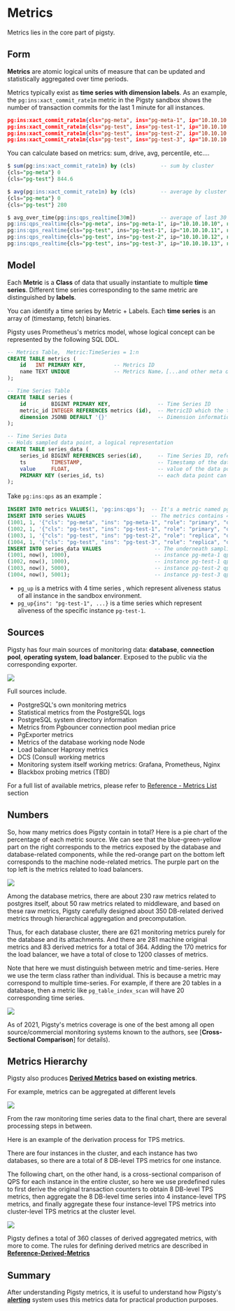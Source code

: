 # Metrics

Metrics lies in the core part of pigsty.


## Form

**Metrics** are atomic logical units of measure that can be updated and statistically aggregated over time periods.

Metrics typically exist as **time series with dimension labels**. As an example,
the `pg:ins:xact_commit_rate1m` metric in the Pigsty sandbox shows the number of transaction commits for the last 1 minute for all instances.

```json
pg:ins:xact_commit_rate1m{cls="pg-meta", ins="pg-meta-1", ip="10.10.10.10", role="primary"} 0
pg:ins:xact_commit_rate1m{cls="pg-test", ins="pg-test-1", ip="10.10.10.11", role="primary"} 327.6
pg:ins:xact_commit_rate1m{cls="pg-test", ins="pg-test-2", ip="10.10.10.12", role="replica"} 517.0
pg:ins:xact_commit_rate1m{cls="pg-test", ins="pg-test-3", ip="10.10.10.13", role="replica"} 0
```


You can calculate based on metrics: sum, drive, avg, percentile, etc.... 

```sql
$ sum(pg:ins:xact_commit_rate1m) by (cls)        -- sum by cluster
{cls="pg-meta"} 0
{cls="pg-test"} 844.6

$ avg(pg:ins:xact_commit_rate1m) by (cls)        -- average by cluster
{cls="pg-meta"} 0
{cls="pg-test"} 280

$ avg_over_time(pg:ins:qps_realtime[30m])        -- average of last 30 minute for each instance
pg:ins:qps_realtime{cls="pg-meta", ins="pg-meta-1", ip="10.10.10.10", role="primary"} 0
pg:ins:qps_realtime{cls="pg-test", ins="pg-test-1", ip="10.10.10.11", role="primary"} 130
pg:ins:qps_realtime{cls="pg-test", ins="pg-test-2", ip="10.10.10.12", role="replica"} 100
pg:ins:qps_realtime{cls="pg-test", ins="pg-test-3", ip="10.10.10.13", role="replica"} 0
```



## Model

Each **Metric** is a **Class** of data that usually instantiate to multiple **time series**. 
Different time series corresponding to the same metric are distinguished by **labels**.

You can identify a time series by Metric + Labels. 
Each **time series** is an array of (timestamp, fetch) binaries.

Pigsty uses Prometheus's metrics model, whose logical concept can be represented by the following SQL DDL.


```sql
-- Metrics Table,  Metric:TimeSeries = 1:n
CREATE TABLE metrics (
    id   INT PRIMARY KEY,         -- Metrics ID
    name TEXT UNIQUE              -- Metrics Name，[...and other meta data such as type]
);

-- Time Series Table
CREATE TABLE series (
    id        BIGINT PRIMARY KEY,               -- Time Series ID 
    metric_id INTEGER REFERENCES metrics (id),  -- MetricID which the time series belonged, refer metrics(id)
    dimension JSONB DEFAULT '{}'                -- Dimension information in the form of k-v pair
);

-- Time Series Data 
-- Holds sampled data point, a logical representation
CREATE TABLE series_data (
    series_id BIGINT REFERENCES series(id),     -- Time Series ID, refer series(id)
    ts        TIMESTAMP,                        -- Timestamp of the data point
    value     FLOAT,                            -- value of the data point
    PRIMARY KEY (series_id, ts)                 -- each data point can be identified by time series id and timestamp
);
```

Take `pg:ins:qps` as an example：

```sql
INSERT INTO metrics VALUES(1, 'pg:ins:qps');  -- It's a metric named pg:ins:qps, type GAUGE
INSERT INTO series VALUES                     -- The metrics contains 4 time-series, distinguished by dimension labels
(1001, 1, '{"cls": "pg-meta", "ins": "pg-meta-1", "role": "primary", "other": "..."}'),
(1002, 1, '{"cls": "pg-test", "ins": "pg-test-1", "role": "primary", "other": "..."}'),
(1003, 1, '{"cls": "pg-test", "ins": "pg-test-2", "role": "replica", "other": "..."}'),
(1004, 1, '{"cls": "pg-test", "ins": "pg-test-3", "role": "replica", "other": "..."}');
INSERT INTO series_data VALUES                 -- The underneath sampling data point
(1001, now(), 1000),                           -- instance pg-meta-1 qps 1000 at this moment
(1002, now(), 1000),                           -- instance pg-test-1 qps 1000 at this moment
(1003, now(), 5000),                           -- instance pg-test-2 qps 5000 at this moment
(1004, now(), 5001);                           -- instance pg-test-3 qps 5000 at this moment
```

* `pg_up` is a metrics with 4 time series , which represent aliveness status of all instance in the sandbox environment.
* `pg_up{ins": "pg-test-1", ...}` is a time series which represent aliveness of the specific instance `pg-test-1`.





## Sources

Pigsty has four main sources of monitoring data: **database**, **connection pool**, **operating system**, **load balancer**. Exposed to the public via the corresponding exporter.

![](_media/metrics_source.png)

Full sources include.

* PostgreSQL's own monitoring metrics
* Statistical metrics from the PostgreSQL logs
* PostgreSQL system directory information
* Metrics from Pgbouncer connection pool median price
* PgExporter metrics
* Metrics of the database working node Node
* Load balancer Haproxy metrics
* DCS (Consul) working metrics
* Monitoring system itself working metrics: Grafana, Prometheus, Nginx
* Blackbox probing metrics (TBD)

For a full list of available metrics, please refer to [Reference - Metrics List]() section



## Numbers

So, how many metrics does Pigsty contain in total? Here is a pie chart of the percentage of each metric source. We can see that the blue-green-yellow part on the right corresponds to the metrics exposed by the database and database-related components, while the red-orange part on the bottom left corresponds to the machine node-related metrics. The purple part on the top left is the metrics related to load balancers.

![](_media/metrics_ratio.png)

Among the database metrics, there are about 230 raw metrics related to postgres itself, about 50 raw metrics related to middleware, and based on these raw metrics, Pigsty carefully designed about 350 DB-related derived metrics through hierarchical aggregation and precomputation.

Thus, for each database cluster, there are 621 monitoring metrics purely for the database and its attachments. And there are 281 machine original metrics and 83 derived metrics for a total of 364. Adding the 170 metrics for the load balancer, we have a total of close to 1200 classes of metrics.

Note that here we must distinguish between metric and time-series.
Here we use the term class rather than individual. This is because a metric may correspond to multiple time-series. For example, if there are 20 tables in a database, then a metric like `pg_table_index_scan` will have 20 corresponding time series.

![](_media/metrics_compare.png)

As of 2021, Pigsty's metrics coverage is one of the best among all open source/commercial monitoring systems known to the authors, see [**Cross-Sectional Comparison**] for details).



## Metrics Hierarchy

Pigsty also produces **[Derived Metrics]() based on existing metrics**.

For example, metrics can be aggregated at different levels

![](_media/label-naming.png)

From the raw monitoring time series data to the final chart, there are several processing steps in between.

Here is an example of the derivation process for TPS metrics.

There are four instances in the cluster, and each instance has two databases, so there are a total of 8 DB-level TPS metrics for one instance.

The following chart, on the other hand, is a cross-sectional comparison of QPS for each instance in the entire cluster, so here we use predefined rules to first derive the original transaction counters to obtain 8 DB-level TPS metrics, then aggregate the 8 DB-level time series into 4 instance-level TPS metrics, and finally aggregate these four instance-level TPS metrics into cluster-level TPS metrics at the cluster level.

![](_media/derived-metrics.png)

Pigsty defines a total of 360 classes of derived aggregated metrics, with more to come. The rules for defining derived metrics are described in [**Reference-Derived-Metrics**]()



## Summary

After understanding Pigsty metrics, 
it is useful to understand how Pigsty's [**alerting**](r-alert.md) system uses this metrics data for practical production purposes.

